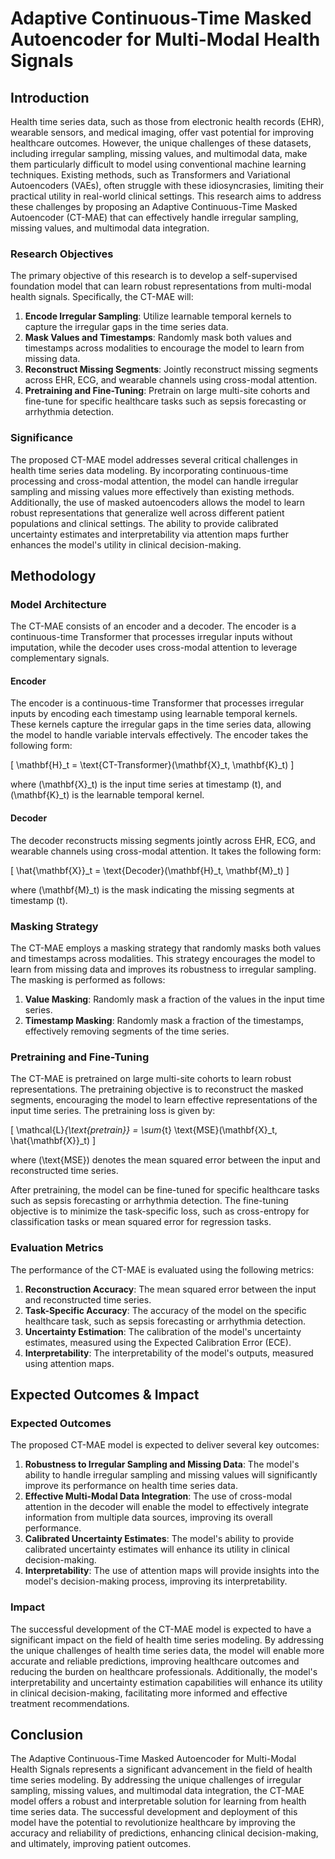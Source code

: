 # Adaptive Continuous-Time Masked Autoencoder for Multi-Modal Health Signals

## Introduction

Health time series data, such as those from electronic health records (EHR), wearable sensors, and medical imaging, offer vast potential for improving healthcare outcomes. However, the unique challenges of these datasets, including irregular sampling, missing values, and multimodal data, make them particularly difficult to model using conventional machine learning techniques. Existing methods, such as Transformers and Variational Autoencoders (VAEs), often struggle with these idiosyncrasies, limiting their practical utility in real-world clinical settings. This research aims to address these challenges by proposing an Adaptive Continuous-Time Masked Autoencoder (CT-MAE) that can effectively handle irregular sampling, missing values, and multimodal data integration.

### Research Objectives

The primary objective of this research is to develop a self-supervised foundation model that can learn robust representations from multi-modal health signals. Specifically, the CT-MAE will:

1. **Encode Irregular Sampling**: Utilize learnable temporal kernels to capture the irregular gaps in the time series data.
2. **Mask Values and Timestamps**: Randomly mask both values and timestamps across modalities to encourage the model to learn from missing data.
3. **Reconstruct Missing Segments**: Jointly reconstruct missing segments across EHR, ECG, and wearable channels using cross-modal attention.
4. **Pretraining and Fine-Tuning**: Pretrain on large multi-site cohorts and fine-tune for specific healthcare tasks such as sepsis forecasting or arrhythmia detection.

### Significance

The proposed CT-MAE model addresses several critical challenges in health time series data modeling. By incorporating continuous-time processing and cross-modal attention, the model can handle irregular sampling and missing values more effectively than existing methods. Additionally, the use of masked autoencoders allows the model to learn robust representations that generalize well across different patient populations and clinical settings. The ability to provide calibrated uncertainty estimates and interpretability via attention maps further enhances the model's utility in clinical decision-making.

## Methodology

### Model Architecture

The CT-MAE consists of an encoder and a decoder. The encoder is a continuous-time Transformer that processes irregular inputs without imputation, while the decoder uses cross-modal attention to leverage complementary signals.

#### Encoder

The encoder is a continuous-time Transformer that processes irregular inputs by encoding each timestamp using learnable temporal kernels. These kernels capture the irregular gaps in the time series data, allowing the model to handle variable intervals effectively. The encoder takes the following form:

\[ \mathbf{H}_t = \text{CT-Transformer}(\mathbf{X}_t, \mathbf{K}_t) \]

where \(\mathbf{X}_t\) is the input time series at timestamp \(t\), and \(\mathbf{K}_t\) is the learnable temporal kernel.

#### Decoder

The decoder reconstructs missing segments jointly across EHR, ECG, and wearable channels using cross-modal attention. It takes the following form:

\[ \hat{\mathbf{X}}_t = \text{Decoder}(\mathbf{H}_t, \mathbf{M}_t) \]

where \(\mathbf{M}_t\) is the mask indicating the missing segments at timestamp \(t\).

### Masking Strategy

The CT-MAE employs a masking strategy that randomly masks both values and timestamps across modalities. This strategy encourages the model to learn from missing data and improves its robustness to irregular sampling. The masking is performed as follows:

1. **Value Masking**: Randomly mask a fraction of the values in the input time series.
2. **Timestamp Masking**: Randomly mask a fraction of the timestamps, effectively removing segments of the time series.

### Pretraining and Fine-Tuning

The CT-MAE is pretrained on large multi-site cohorts to learn robust representations. The pretraining objective is to reconstruct the masked segments, encouraging the model to learn effective representations of the input time series. The pretraining loss is given by:

\[ \mathcal{L}_{\text{pretrain}} = \sum_{t} \text{MSE}(\mathbf{X}_t, \hat{\mathbf{X}}_t) \]

where \(\text{MSE}\) denotes the mean squared error between the input and reconstructed time series.

After pretraining, the model can be fine-tuned for specific healthcare tasks such as sepsis forecasting or arrhythmia detection. The fine-tuning objective is to minimize the task-specific loss, such as cross-entropy for classification tasks or mean squared error for regression tasks.

### Evaluation Metrics

The performance of the CT-MAE is evaluated using the following metrics:

1. **Reconstruction Accuracy**: The mean squared error between the input and reconstructed time series.
2. **Task-Specific Accuracy**: The accuracy of the model on the specific healthcare task, such as sepsis forecasting or arrhythmia detection.
3. **Uncertainty Estimation**: The calibration of the model's uncertainty estimates, measured using the Expected Calibration Error (ECE).
4. **Interpretability**: The interpretability of the model's outputs, measured using attention maps.

## Expected Outcomes & Impact

### Expected Outcomes

The proposed CT-MAE model is expected to deliver several key outcomes:

1. **Robustness to Irregular Sampling and Missing Data**: The model's ability to handle irregular sampling and missing values will significantly improve its performance on health time series data.
2. **Effective Multi-Modal Data Integration**: The use of cross-modal attention in the decoder will enable the model to effectively integrate information from multiple data sources, improving its overall performance.
3. **Calibrated Uncertainty Estimates**: The model's ability to provide calibrated uncertainty estimates will enhance its utility in clinical decision-making.
4. **Interpretability**: The use of attention maps will provide insights into the model's decision-making process, improving its interpretability.

### Impact

The successful development of the CT-MAE model is expected to have a significant impact on the field of health time series modeling. By addressing the unique challenges of health time series data, the model will enable more accurate and reliable predictions, improving healthcare outcomes and reducing the burden on healthcare professionals. Additionally, the model's interpretability and uncertainty estimation capabilities will enhance its utility in clinical decision-making, facilitating more informed and effective treatment recommendations.

## Conclusion

The Adaptive Continuous-Time Masked Autoencoder for Multi-Modal Health Signals represents a significant advancement in the field of health time series modeling. By addressing the unique challenges of irregular sampling, missing values, and multimodal data integration, the CT-MAE model offers a robust and interpretable solution for learning from health time series data. The successful development and deployment of this model have the potential to revolutionize healthcare by improving the accuracy and reliability of predictions, enhancing clinical decision-making, and ultimately, improving patient outcomes.